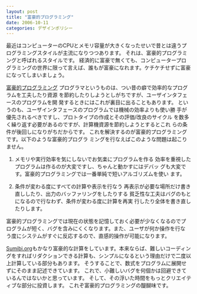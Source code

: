 ```yaml
---
layout: post
title: "富豪的プログラミング"
date: 2006-10-11
categories: デザインポリシー
---
```

最近はコンピューターのCPUとメモリ容量が大きくなったせいで昔とは違うプログラミングスタイルが主流になりつつあります。
それは、富豪的プログラミングと呼ばれるスタイルです。
経済的に富豪で無くても、コンピュータープログラミングの世界に限って言えば、誰もが富豪になれます。ケチケチせずに富豪になってしまいましょう。

 [富豪的プログラミング](http://pitecan.com/articles/Bit/Fugo/fugo.html)
 プログラマというものは、つい昔の癖で効率的なプログラムを工夫したり資源
 を節約したりしようとしがちですが、ユーザインタフェースのプログラムを開
 発するときにはこれが裏目に出ることもあります。
 というのも、ユーザインタフェースのプログラムでは機械の効率よりも使い勝
 手が優先されるべきですし、プロトタイプの作成とその評価/改良のサイクル
 を数多く繰り返す必要があるのですが、計算機資源を節約しようとするとこれ
 らの条件が後回しになりがちだからです。
 これを解決するのが富豪的プログラミングです。以下のような富豪的プログラ
 ミングを行なえばこのような問題は起こりません。
 
 1. メモリや実行効率を気にしないでお気楽にプログラムを作る
 効率を重視したプログラムは作るのが大変ですし、ちゃんと動かすにはデバッ
 グも大変です。富豪的プログラミングでは一番単純で短いアルゴリズムを使い
 ます。
 
 2. 条件が変わる度にすべての計算や表示を行なう
 再表示が必要な場所だけ書き直ししたり、出力のバッファリングをしたりする
 貧乏性な工夫はバグのもとになるので行なわず、条件が変わる度に計算を再実
 行したり全体を書き直したりします。
 
 富豪的プログラミングでは現在の状態を記憶しておく必要が少なくなるのでプ
 ログラムが短く、バグを含みにくくなります。また、ユーザが何か操作を行な
 う度にシステムがすぐに反応するので、直感的操作が可能になります。

[Sumibi.org](http://www.sumibi.org/)もかなり富豪的な計算をしています。本来ならば、難しいコーディングをすればリダクションできる計算も、シンプルになるという理由だけで二度以上計算している部分もあります。
そうすることで、数式をプログラムに展開せずにそのまま記述できています。
これで、小難しいバグを何個かは回避できているんではないかと思っています。
そして、その浮いた時間をもっとクリエイティブな部分に投資します。
これぞ富豪的プログラミングの醍醐味です。

